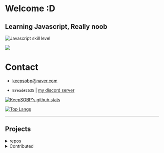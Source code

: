 # Welcome :D

## Learning Javascript, Really noob
![Javascript skill level](https://img.shields.io/badge/Javascript-beginner-green?style=for-the-badge&logo=javascript)

![](https://img.shields.io/badge/Python-beginner-blue?style=for-the-badge&logo=python)

# Contact

- keepsobp@naver.com

- `Bread#2635` | [my discord server](https://discord.link/bread)


[![KeepSOBP's github stats](https://github-readme-stats.vercel.app/api?username=KeepSOBP&theme=tokyonight&show_icons=true)](https://github.com/anuraghazra/github-readme-stats)

[![Top Langs](https://github-readme-stats.vercel.app/api/top-langs/?username=KeepSOBP&theme=tokyonight&layout=compact)](https://github.com/KeepSOBP?tab=repositories)

-------------------------

## Projects

<details>
  <summary>repos</summary>

Osu!lazer private server, [Keesu](https://github.com/osukeesu)

Discord.JS music bot for korean, [Hikari](https://github.com/github.com/keepsobp/hikari)

Docsify based osu! skins site, [osu!skin](https://github.com/keepsobp/oskin)

Update gist if new youtube video, [youtube-box](https://github.cpm/keepsobp/youtube-box)

Automatic self-diagnosis self check for Korean students, [COVID-Auto_SelfCheck_Actions](https://github.com/KeepSOBP/COVID-Auto_SelfCheck_Actions)

Dame dane maker, [dame](https://github.com/keepsobp/dame)
</details>
<details>
  <summary>Contributed</summary>

A mobile website for ExHentai, [e-hentai-view](https://github.com/IronKinoko/e-hentai-view)
</details>

</details>
